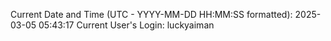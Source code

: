 Current Date and Time (UTC - YYYY-MM-DD HH:MM:SS formatted): 2025-03-05 05:43:17
Current User's Login: luckyaiman

